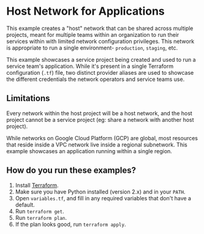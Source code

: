 # Host Network for Applications

This example creates a "host" network that can be shared across multiple projects, meant for multiple teams within an
organization to run their services within with limited network configuration privileges. This network is appropriate to
run a single environment- `production`, `staging`, etc.

This example showcases a service project being created and used to run a service team's application. While it's present
in a single Terraform configuration (`.tf`) file, two distinct provider aliases are used to showcase the different
credentials the network operators and service teams use.

## Limitations

Every network within the host project will be a host network, and the host project cannot be a service project (eg:
share a network with another host project).

While networks on Google Cloud Platform (GCP) are global, most resources that reside inside a VPC network live inside a
regional subnetwork. This example showcases an application running within a single region.

## How do you run these examples?

1. Install [Terraform](https://www.terraform.io/).
1. Make sure you have Python installed (version 2.x) and in your `PATH`.
1. Open `variables.tf`,  and fill in any required variables that don't have a
default.
1. Run `terraform get`.
1. Run `terraform plan`.
1. If the plan looks good, run `terraform apply`.
